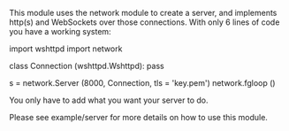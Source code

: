 This module uses the network module to create a server, and implements http(s)
and WebSockets over those connections.  With only 6 lines of code you have a
working system:

  import wshttpd
  import network
  
  class Connection (wshttpd.Wshttpd):
  	pass
  
  s = network.Server (8000, Connection, tls = 'key.pem')
  network.fgloop ()

You only have to add what you want your server to do.

Please see example/server for more details on how to use this module.
